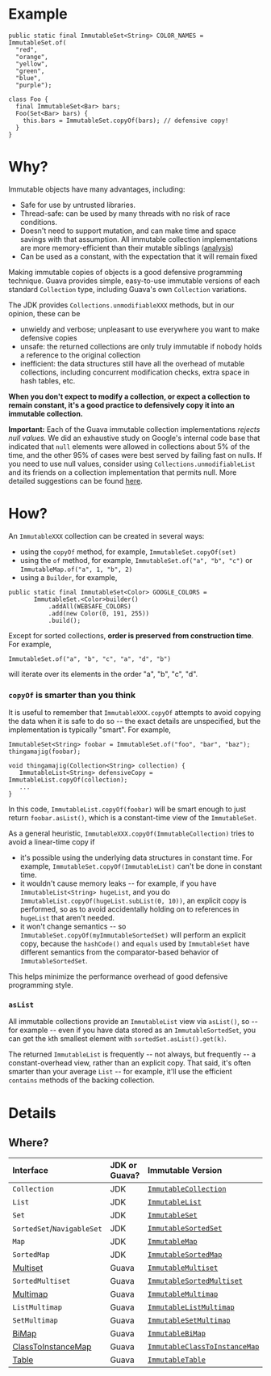 # Example #
```
public static final ImmutableSet<String> COLOR_NAMES = ImmutableSet.of(
  "red",
  "orange",
  "yellow",
  "green",
  "blue",
  "purple");

class Foo {
  final ImmutableSet<Bar> bars;
  Foo(Set<Bar> bars) {
    this.bars = ImmutableSet.copyOf(bars); // defensive copy!
  }
}
```

# Why? #
Immutable objects have many advantages, including:

  * Safe for use by untrusted libraries.
  * Thread-safe: can be used by many threads with no risk of race conditions.
  * Doesn't need to support mutation, and can make time and space savings with that assumption.  All immutable collection implementations are more memory-efficient than their mutable siblings ([analysis](http://code.google.com/p/memory-measurer/wiki/ElementCostInDataStructures))
  * Can be used as a constant, with the expectation that it will remain fixed

Making immutable copies of objects is a good defensive programming technique.  Guava provides simple, easy-to-use immutable versions of each standard `Collection` type, including Guava's own `Collection` variations.

The JDK provides `Collections.unmodifiableXXX` methods, but in our opinion, these can be
  * unwieldy and verbose; unpleasant to use everywhere you want to make defensive copies
  * unsafe: the returned collections are only truly immutable if nobody holds a reference to the original collection
  * inefficient: the data structures still have all the overhead of mutable collections, including concurrent modification checks, extra space in hash tables, etc.

**When you don't expect to modify a collection, or expect a collection to remain constant, it's a good practice to defensively copy it into an immutable collection.**

**Important:** Each of the Guava immutable collection implementations _rejects null values._  We did an exhaustive study on Google's internal code base that indicated that `null` elements were allowed in collections about 5% of the time, and the other 95% of cases were best served by failing fast on nulls.  If you need to use null values, consider using `Collections.unmodifiableList` and its friends on a collection implementation that permits null.  More detailed suggestions can be found [here](UsingAndAvoidingNullExplained.md).

# How? #

An `ImmutableXXX` collection can be created in several ways:
  * using the `copyOf` method, for example, `ImmutableSet.copyOf(set)`
  * using the `of` method, for example, `ImmutableSet.of("a", "b", "c")` or `ImmutableMap.of("a", 1, "b", 2)`
  * using a `Builder`, for example,
```
public static final ImmutableSet<Color> GOOGLE_COLORS =
       ImmutableSet.<Color>builder()
           .addAll(WEBSAFE_COLORS)
           .add(new Color(0, 191, 255))
           .build();
```

Except for sorted collections, **order is preserved from construction time**. For example,
```
ImmutableSet.of("a", "b", "c", "a", "d", "b")
```
will iterate over its elements in the order "a", "b", "c", "d".

### `copyOf` is smarter than you think ###

It is useful to remember that `ImmutableXXX.copyOf` attempts to avoid copying the data when it is safe to do so -- the exact details are unspecified, but the implementation is typically "smart".  For example,

```
ImmutableSet<String> foobar = ImmutableSet.of("foo", "bar", "baz");
thingamajig(foobar);

void thingamajig(Collection<String> collection) {
   ImmutableList<String> defensiveCopy = ImmutableList.copyOf(collection);
   ...
}
```

In this code, `ImmutableList.copyOf(foobar)` will be smart enough to just return `foobar.asList()`, which is a constant-time view of the `ImmutableSet`.

As a general heuristic, `ImmutableXXX.copyOf(ImmutableCollection)` tries to avoid a linear-time copy if

  * it's possible using the underlying data structures in constant time.  For example, `ImmutableSet.copyOf(ImmutableList)` can't be done in constant time.
  * it wouldn't cause memory leaks -- for example, if you have `ImmutableList<String> hugeList`, and you do `ImmutableList.copyOf(hugeList.subList(0, 10))`, an explicit copy is performed, so as to avoid accidentally holding on to references in `hugeList` that aren't needed.
  * it won't change semantics -- so `ImmutableSet.copyOf(myImmutableSortedSet)` will perform an explicit copy, because the `hashCode()` and `equals` used by `ImmutableSet` have different semantics from the comparator-based behavior of `ImmutableSortedSet`.

This helps minimize the performance overhead of good defensive programming style.

### `asList` ###
All immutable collections provide an `ImmutableList` view via `asList()`, so -- for example -- even if you have data stored as an `ImmutableSortedSet`, you can get the `k`th smallest element with `sortedSet.asList().get(k)`.

The returned `ImmutableList` is frequently -- not always, but frequently -- a constant-overhead view, rather than an explicit copy.  That said, it's often smarter than your average `List` -- for example, it'll use the efficient `contains` methods of the backing collection.

# Details #
## Where? ##
| Interface | JDK or Guava? | Immutable Version |
|:----------|:--------------|:------------------|
| `Collection` | JDK           | <a href='http://docs.guava-libraries.googlecode.com/git-history/release/javadoc/com/google/common/collect/ImmutableCollection.html'><code>ImmutableCollection</code></a> |
| `List`    | JDK           | <a href='http://docs.guava-libraries.googlecode.com/git-history/release/javadoc/com/google/common/collect/ImmutableList.html'><code>ImmutableList</code></a> |
| `Set`     | JDK           | <a href='http://docs.guava-libraries.googlecode.com/git-history/release/javadoc/com/google/common/collect/ImmutableSet.html'><code>ImmutableSet</code></a> |
| `SortedSet`/`NavigableSet` | JDK           | <a href='http://docs.guava-libraries.googlecode.com/git-history/release/javadoc/com/google/common/collect/ImmutableSortedSet.html'><code>ImmutableSortedSet</code></a> |
| `Map`     | JDK           | <a href='http://docs.guava-libraries.googlecode.com/git-history/release/javadoc/com/google/common/collect/ImmutableMap.html'><code>ImmutableMap</code></a> |
| `SortedMap` | JDK           | <a href='http://docs.guava-libraries.googlecode.com/git-history/release/javadoc/com/google/common/collect/ImmutableSortedMap.html'><code>ImmutableSortedMap</code></a> |
| [Multiset](NewCollectionTypesExplained#Multiset.md) | Guava         | <a href='http://docs.guava-libraries.googlecode.com/git-history/release/javadoc/com/google/common/collect/ImmutableMultiset.html'><code>ImmutableMultiset</code></a> |
| `SortedMultiset` | Guava         | <a href='http://docs.guava-libraries.googlecode.com/git-history/release12/javadoc/com/google/common/collect/ImmutableSortedMultiset.html'><code>ImmutableSortedMultiset</code></a> |
| [Multimap](NewCollectionTypesExplained#Multimap.md) | Guava         | <a href='http://docs.guava-libraries.googlecode.com/git-history/release/javadoc/com/google/common/collect/ImmutableMultimap.html'><code>ImmutableMultimap</code></a> |
| `ListMultimap` | Guava         | <a href='http://docs.guava-libraries.googlecode.com/git-history/release/javadoc/com/google/common/collect/ImmutableListMultimap.html'><code>ImmutableListMultimap</code></a> |
| `SetMultimap` | Guava         | <a href='http://docs.guava-libraries.googlecode.com/git-history/release/javadoc/com/google/common/collect/ImmutableSetMultimap.html'><code>ImmutableSetMultimap</code></a> |
| [BiMap](NewCollectionTypesExplained#BiMap.md) | Guava         | <a href='http://docs.guava-libraries.googlecode.com/git-history/release/javadoc/com/google/common/collect/ImmutableBiMap.html'><code>ImmutableBiMap</code></a> |
| [ClassToInstanceMap](NewCollectionTypesExplained#ClassToInstanceMap.md) | Guava         | <a href='http://docs.guava-libraries.googlecode.com/git-history/release/javadoc/com/google/common/collect/ImmutableClassToInstanceMap.html'><code>ImmutableClassToInstanceMap</code></a> |
| [Table](NewCollectionTypesExplained#Table.md) | Guava         | <a href='http://docs.guava-libraries.googlecode.com/git-history/release/javadoc/com/google/common/collect/ImmutableTable.html'><code>ImmutableTable</code></a> |
